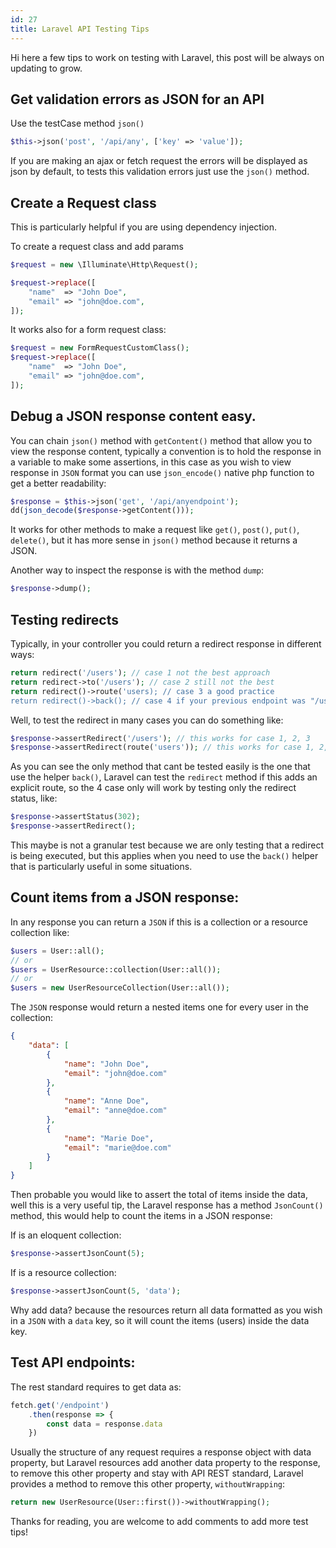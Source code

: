 ```yaml
---
id: 27
title: Laravel API Testing Tips
---
```


Hi here a few tips to work on testing with Laravel, this post will be always on updating to grow.

## Get validation errors as JSON for an API
Use the testCase method `json()`

```php
$this->json('post', '/api/any', ['key' => 'value']);
```

If you are making an ajax or fetch request the errors will be displayed as json by default, 
to tests this validation errors just use the `json()` method.

## Create a Request class

This is particularly helpful if you are using dependency injection.

To create a request class and add params

```php
$request = new \Illuminate\Http\Request();

$request->replace([
    "name"  => "John Doe",
    "email" => "john@doe.com",
]);
```

It works also for a form request class:

```php
$request = new FormRequestCustomClass();
$request->replace([
    "name"  => "John Doe",
    "email" => "john@doe.com",
]);
```

## Debug a JSON response content easy.

You can chain `json()` method with `getContent()` method that allow you to view the response content,
typically a convention is to hold the response in a variable to make some assertions, 
in this case as you wish to view response in `JSON` format you can use `json_encode()` 
native php function to get a better readability:

```php
$response = $this->json('get', '/api/anyendpoint');
dd(json_decode($response->getContent()));
```

It works for other methods to make a request like `get()`, `post()`, `put()`, `delete()`, 
but it has more sense in `json()` method because it returns a JSON.


Another way to inspect the response is with the method `dump`:

```php
$response->dump();
```

## Testing redirects

Typically, in your controller you could return a redirect response in different ways:

```php
return redirect('/users'); // case 1 not the best approach
return redirect->to('/users'); // case 2 still not the best
return redirect()->route('users); // case 3 a good practice
return redirect()->back(); // case 4 if your previous endpoint was "/users" this is fine
```

Well, to test the redirect in many cases you can do something like:

```php
$response->assertRedirect('/users'); // this works for case 1, 2, 3
$response->assertRedirect(route('users')); // this works for case 1, 2, 3
```

As you can see the only method that cant be tested easily is the one that use the helper `back()`, 
Laravel can test the `redirect` method if this adds an explicit route, 
so the 4 case only will work by testing only the redirect status, like:

```php
$response->assertStatus(302);
$response->assertRedirect();
```

This maybe is not a granular test because we are only testing that a redirect is being executed, 
but this applies when you need to use the `back()` helper 
that is particularly useful in some situations.

## Count items from a JSON response:

In any response you can return a `JSON` if this is a collection or a resource collection like:

```php
$users = User::all();
// or
$users = UserResource::collection(User::all());
// or
$users = new UserResourceCollection(User::all());
```

The `JSON` response would return a nested items one for every user in the collection:

```json
{
    "data": [
        {
            "name": "John Doe",
            "email": "john@doe.com"
        },
        {
            "name": "Anne Doe",
            "email": "anne@doe.com"
        },
        {
            "name": "Marie Doe",
            "email": "marie@doe.com"
        }
    ]
}
```

Then probable you would like to assert the total of items inside the data, 
well this is a very useful tip, the Laravel response has a method 
`JsonCount()` method, this would help to count the items in a JSON response:

If is an eloquent collection:

```php
$response->assertJsonCount(5);
```

If is a resource collection:

```php
$response->assertJsonCount(5, 'data');
```

Why add data? because the resources return all data formatted as you wish in a `JSON` 
with a `data` key, so it will count the items (users) inside the data key.

## Test API endpoints:

The rest standard requires to get data as:

```javascript
fetch.get('/endpoint')
    .then(response => {
        const data = response.data
    })
```

Usually the structure of any request requires a response object with data property, 
but Laravel resources add another data property to the response, 
to remove this other property and stay with API REST standard, 
Laravel provides a method to remove this other property, `withoutWrapping`:

```php
return new UserResource(User::first())->withoutWrapping();
```

Thanks for reading, you are welcome to add comments to add more test tips!